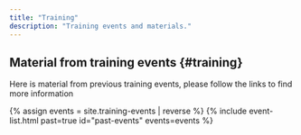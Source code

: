```yaml
---
title: "Training"
description: "Training events and materials."
---
```


## Material from training events {#training}
Here is material from previous training events, please follow the links to find more information

{% assign events = site.training-events | reverse %}
{% include event-list.html past=true id="past-events" events=events %}



